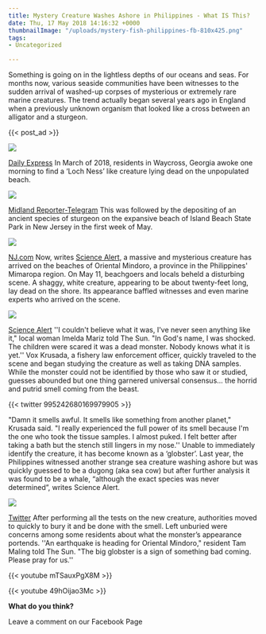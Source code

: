```yaml
---
title: Mystery Creature Washes Ashore in Philippines - What IS This?
date: Thu, 17 May 2018 14:16:32 +0000
thumbnailImage: "/uploads/mystery-fish-philippines-fb-810x425.png"
tags:
- Uncategorized

---
```

Something is going on in the lightless depths of our oceans and seas. For months now, various seaside communities have been witnesses to the sudden arrival of washed-up corpses of mysterious or extremely rare marine creatures. The trend actually began several years ago in England when a previously unknown organism that looked like a cross between an alligator and a sturgeon.

{{< post_ad >}}

![](http://newsattorneys.staging.wpengine.com/wp-content/uploads/2018/05/mystery-fish.jpg)

[Daily Express](https://cdn.images.express.co.uk/img/dynamic/1/590x/secondary/find-327024.jpg) In March of 2018, residents in Waycross, Georgia awoke one morning to find a ‘Loch Ness’ like creature lying dead on the unpopulated beach.

![](http://newsattorneys.staging.wpengine.com/wp-content/uploads/2018/05/mystery-fish-waycross-ga.jpg)

[Midland Reporter-Telegram](https://www.mrt.com/weird/article/Mysterious-Nessie-like-sea-creature-washes-up-12764833.php) This was followed by the depositing of an ancient species of sturgeon on the expansive beach of Island Beach State Park in New Jersey in the first week of May.

![](http://newsattorneys.staging.wpengine.com/wp-content/uploads/2018/05/mystery-fish-nj.jpg)

[NJ.com](https://image.nj.com/home/njo-media/width600/img/ocean_impact/photo/STURGEON03.jpg) Now, writes [Science Alert](https://www.sciencealert.com/massive-hairy-globster-washes-ashore-philippines-unidentified-sea-monster-whale), a massive and mysterious creature has arrived on the beaches of Oriental Mindoro, a province in the Philippines' Mimaropa region. On May 11, beachgoers and locals beheld a disturbing scene. A shaggy, white creature, appearing to be about twenty-feet long, lay dead on the shore. Its appearance baffled witnesses and even marine experts who arrived on the scene.

![](http://newsattorneys.staging.wpengine.com/wp-content/uploads/2018/05/mystery-fish-globster-philippines-1024x415.jpg)

[Science Alert](https://www.sciencealert.com/massive-hairy-globster-washes-ashore-philippines-unidentified-sea-monster-whale) ''I couldn't believe what it was, I've never seen anything like it," local woman Imelda Mariz told The Sun. "In God's name, I was shocked. The children were scared it was a dead monster. Nobody knows what it is yet.'' Vox Krusada, a fishery law enforcement officer, quickly traveled to the scene and began studying the creature as well as taking DNA samples. While the monster could not be identified by those who saw it or studied, guesses abounded but one thing garnered universal consensus... the horrid and putrid smell coming from the beast.

{{< twitter 995242680169979905 >}}

"Damn it smells awful. It smells like something from another planet," Krusada said. "I really experienced the full power of its smell because I'm the one who took the tissue samples. I almost puked. I felt better after taking a bath but the stench still lingers in my nose.'' Unable to immediately identify the creature, it has become known as a ‘globster’. Last year, the Philippines witnessed another strange sea creature washing ashore but was quickly guessed to be a dugong (aka sea cow) but after further analysis it was found to be a whale, “although the exact species was never determined”, writes Science Alert.

![](http://newsattorneys.staging.wpengine.com/wp-content/uploads/2018/05/mystery-fish-philippines.jpg)

[Twitter](https://twitter.com/ruffaluci08/status/834931311735275521) After performing all the tests on the new creature, authorities moved to quickly to bury it and be done with the smell. Left unburied were concerns among some residents about what the monster’s appearance portends. ''An earthquake is heading for Oriental Mindoro," resident Tam Maling told The Sun. "The big globster is a sign of something bad coming. Please pray for us.''

{{< youtube mTSauxPgX8M >}}

{{< youtube 49hOijao3Mc >}}

**What do you think?**

Leave a comment on our Facebook Page